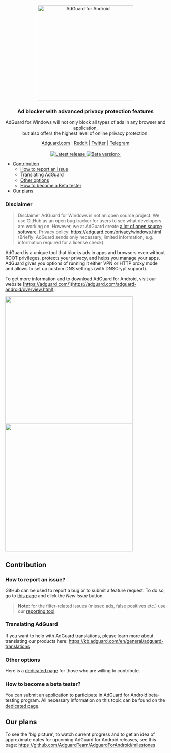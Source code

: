 <p align="center">
  <img src="https://cdn.adguard.com/public/Adguard/Common/Logos/win.svg" width="300px" alt="AdGuard for Android"
 />
  </p>
<h3 align="center">Ad blocker with advanced privacy protection features</h3>
<p align="center">
    AdGuard for Windows will not only block all types of ads in any browser and application,<br/>but also offers the highest level of online privacy protection.
</p>
  
  <p align="center"> 
    <a href="https://adguard.com/">Adguard.com</a> |
    <a href="https://reddit.com/r/Adguard">Reddit</a> |
    <a href="https://twitter.com/AdGuard">Twitter</a> |
    <a href="https://t.me/adguard_en">Telegram</a>
    <br /><br />
    <a
    </a>
    <a href="https://github.com/AdguardTeam/AdguardForWindows/releases/tag/v7.1.2817.0">
        <img src="https://img.shields.io/badge/release-v7.1-green.svg" alt="Latest release" />
    </a>
    <a href="https://github.com/AdguardTeam/AdguardForWindows/releases/tag/v7.1.2817.0">
    <img src="https://img.shields.io/badge/beta-v7.1-yellow.svg" alt="Beta version>" />
    </a>


* [Contribution](#contribution)
  * [How to report an issue](#issue)
  * [Translating AdGuard](#contribution-translating)
  * [Other options](#contribution-other)
  * [How to become a Beta tester](#beta-tester)
* [Our plans](#our-plans)

### Disclaimer

> Disclaimer
> AdGuard for Windows is not an open source project. We use GitHub as an open bug tracker for users to see what developers are working on. However, we at AdGuard create [a lot of open source software](https://github.com/search?o=desc&q=topic%3Aopen-source+org%3AAdguardTeam+fork%3Atrue&s=stars&type=Repositories).
> Privacy policy: https://adguard.com/privacy/windows.html (Briefly: AdGuard sends only necessary, limited information, e.g. information required for a license check).


AdGuard is a unique tool that blocks ads in apps and browsers even without ROOT privileges, protects your privacy, and helps you manage your apps. AdGuard gives you options of running it either VPN or HTTP proxy mode and allows to set up custom DNS settings (with DNSCrypt support).

To get more information and to download AdGuard for Android, visit our website [https://adguard.com/](https://adguard.com/adguard-android/overview.html).

<img src="https://cdn.adguard.com/public/Adguard/screenshots/adguardwindowsmainEN.png" width="400px"> <img src="https://cdn.adguard.com/public/Adguard/screenshots/windowsgeneralEN.png" width="400px">

<a id="contribution"></a>
## Contribution

<a id="issue"></a>
### How to report an issue?

GitHub can be used to report a bug or to submit a feature request. To do so, go to [this page](https://github.com/AdguardTeam/AdguardForAndroid/issues) and click the *New issue* button.

>**Note:** for the filter-related issues (missed ads, false positives etc.) use our [reporting tool](https://reports.adguard.com/new_issue.html).

<a id="contribution-translating"></a>
### Translating AdGuard

If you want to help with AdGuard translations, please learn more about translating our products here: https://kb.adguard.com/en/general/adguard-translations

<a id="contribution-other"></a>
### Other options

Here is a [dedicated page](https://adguard.com/contribute.html) for those who are willing to contribute.


<a id="beta-tester"></a>
### How to become a beta tester?

You can submit an application to participate in AdGuard for Android beta-testing program. All necessary information on this topic can be found on the [dedicated page](https://adguard.com/beta.html).

<a id="our-plans"></a>
## Our plans

To see the 'big picture', to watch current progress and to get an idea of approximate dates for upcoming AdGuard for Android releases, see this page: https://github.com/AdguardTeam/AdguardForAndroid/milestones
